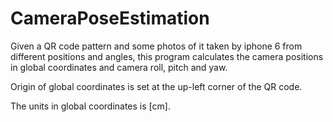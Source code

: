 # CameraPoseEstimation
Given a QR code pattern and some photos of it taken by iphone 6 from different positions and angles, this program calculates the camera positions in global coordinates and camera roll, pitch and yaw.

Origin of global coordinates is set at the up-left corner of the QR code. 

The units in global coordinates is [cm].
